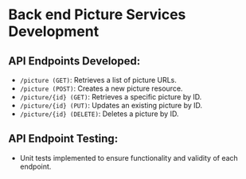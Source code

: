 # Back end Picture Services Development

## API Endpoints Developed:
- ```/picture (GET)```: Retrieves a list of picture URLs.
- ```/picture (POST)```: Creates a new picture resource.
- ```/picture/{id} (GET)```: Retrieves a specific picture by ID.
- ```/picture/{id} (PUT)```: Updates an existing picture by ID.
- ```/picture/{id} (DELETE)```: Deletes a picture by ID.

## API Endpoint Testing:
- Unit tests implemented to ensure functionality and validity of each endpoint.
